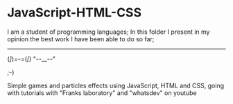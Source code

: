 # JavaScript-HTML-CSS
I am a student of programming languages;
In this folder I present in my opinion the best work I have been able to do so far;

 _ _     _ _
(_]_)=-=(_[_)
  "--__--"
  
  ;-)
   
Simple games and particles effects using JavaScript, HTML and CSS, going with tutorials with "Franks laboratory" and "whatsdev" on youtube


